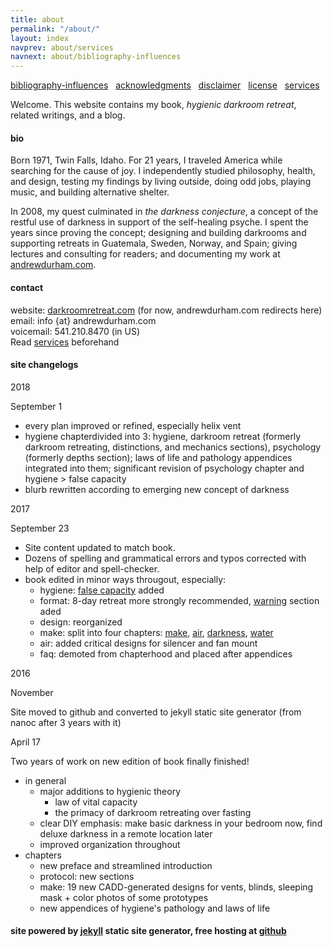 ```yaml
---
title: about
permalink: "/about/"
layout: index
navprev: about/services
navnext: about/bibliography-influences
---
```


[bibliography-influences](./bibliography-influences/) &nbsp; [acknowledgments](./acknowledgments/) &nbsp; [disclaimer](./disclaimer/) &nbsp; [license](./license/) &nbsp; [services](./services/)

Welcome. This website contains my book, <em>hygienic darkroom retreat</em>, related writings, and a blog.

#### bio

Born 1971, Twin Falls, Idaho. For 21 years, I traveled America while searching for the cause of joy. I independently studied philosophy, health, and design, testing my findings by living outside, doing odd jobs, playing music, and building alternative shelter. 

In 2008, my quest culminated in _the darkness conjecture_, a concept of the restful use of darkness in support of the self​-healing psyche. I spent the years since proving the concept; designing and building darkrooms and supporting retreats in Guatemala, Sweden, Norway, and Spain; giving lectures and consulting for readers; and documenting my work at [andrewdurham.com](/).

#### contact

website: [darkroomretreat.com](/) (for now, andrewdurham.com redirects here)  
email: info {at} andrewdurham.com  
voicemail: 541.210.8470 (in US)  
Read [services](./services/) beforehand

#### site changelogs

2018

September 1

- every plan improved or refined, especially helix vent
- hygiene chapterdivided into 3: hygiene, darkroom retreat (formerly darkroom retreating, distinctions, and mechanics sections), psychology (formerly depths section);  laws of life and pathology appendices integrated into them; significant revision of psychology chapter and hygiene > false capacity 
- blurb rewritten according to emerging new concept of darkness

2017

September 23

- Site content updated to match book. 
- Dozens of spelling and grammatical errors and typos corrected with help of editor and spell-checker.
- book edited in minor ways througout, especially:
    - hygiene: [false capacity](/hygiene#false-capacity) added
    - format: 8-day retreat more strongly recommended, [warning](/format#warning) section aded
    - design: reorganized
    - make: split into four chapters: [make](/make), [air](/air), [darkness](/darkness), [water](/water)
    - air: added critical designs for silencer and fan mount
    - faq: demoted from chapterhood and placed after appendices 
    
2016 

November

Site moved to github and converted to jekyll static site generator (from nanoc after 3 years with it)

April 17

Two years of work on new edition of book finally finished!

- in general
    - major additions to hygienic theory
        - law of vital capacity
        - the primacy of darkroom retreating over fasting
    - clear DIY emphasis: make basic darkness in your bedroom now, find deluxe darkness in a remote location later
    - improved organization throughout
- chapters
    - new preface and streamlined introduction
    - protocol: new sections
    - make: 19 new CADD-generated designs for vents, blinds, sleeping mask + color photos of some prototypes
    - new appendices of hygiene's pathology and laws of life

#### site powered by [jekyll](https://jekyllrb.com) static site generator, free hosting at [github](https://github.com)

<!--
- [bibliography-influences](./bibliography-influences)
- [acknowledgments](./acknowledgments)
- [license](./license)
- [disclaimer](./disclaimer)
- [services](./services)
{:.submenu}

&nbsp;
-->

